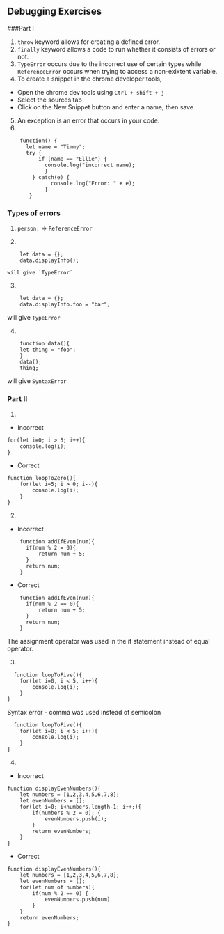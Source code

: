 ## Debugging Exercises

  ###Part I

1. `throw` keyword allows for creating a defined error.
2. `finally` keyword allows a code to run whether it consists of errors or not.
3. `TypeError` occurs due to the incorrect use of certain types while `ReferenceError` occurs when trying to access a non-exixtent variable.
4. To create a snippet in the chrome developer tools, 
  - Open the chrome dev tools using `Ctrl + shift + j`
  - Select the sources tab
  - Click on the New Snippet button and enter a name, then save
5. An exception is an error that occurs in your code.
6.
```
    function() {
      let name = "Timmy";
      try {
          if (name == "Ellie") {
            console.log("incorrect name);
            }
        } catch(e) {
              console.log("Error: " + e);
            }
       }
 ```
       
### Types of errors
1. `person;` => `ReferenceError`

2. 
```
    let data = {};
    data.displayInfo();
```
    will give `TypeError`
    
3. 
```
    let data = {};
    data.displayInfo.foo = "bar";
 ```
   will give `TypeError`
   
4. 
```
    function data(){
    let thing = "foo";
    }
    data();
    thing;
```
   will give `SyntaxError`
   
### Part II

1. 
  - Incorrect
```
for(let i=0; i > 5; i++){
    console.log(i);
}
```
  - Correct
```
function loopToZero(){
    for(let i=5; i > 0; i--){
        console.log(i);
    }
}
```
  
2. 
- Incorrect
```
    function addIfEven(num){
      if(num % 2 = 0){
          return num + 5;
      }
      return num;
    }
```
- Correct
```
    function addIfEven(num){
      if(num % 2 == 0){
          return num + 5;
      }
      return num;
    }
 ```

The assignment operator was used in the if statement instead of equal operator.

3.
```
  function loopToFive(){
    for(let i=0, i < 5, i++){
        console.log(i);
    }
}
```

Syntax error - comma was used instead of semicolon

```
  function loopToFive(){
    for(let i=0; i < 5; i++){
        console.log(i);
    }
}
```
4. 
  - Incorrect
```
function displayEvenNumbers(){
    let numbers = [1,2,3,4,5,6,7,8];
    let evenNumbers = [];
    for(let i=0; i<numbers.length-1; i++;){
        if(numbers % 2 = 0); {
            evenNumbers.push(i);
        }
        return evenNumbers;
    }
}
```
  - Correct
```
function displayEvenNumbers(){
    let numbers = [1,2,3,4,5,6,7,8];
    let evenNumbers = [];
    for(let num of numbers){
        if(num % 2 == 0) {
            evenNumbers.push(num)
        }
    }
    return evenNumbers;
}
```
